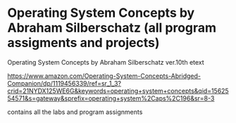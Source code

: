 # Operating System Concepts by Abraham Silberschatz (all program assigments and projects)
Operating System Concepts by Abraham Silberschatz ver.10th etext

https://www.amazon.com/Operating-System-Concepts-Abridged-Companion/dp/1119456339/ref=sr_1_3?crid=21NYDX125WE6G&keywords=operating+system+concepts&qid=1562554571&s=gateway&sprefix=operating+system%2Caps%2C196&sr=8-3

contains all the labs and program assignments
